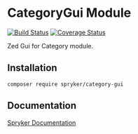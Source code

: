 # CategoryGui Module
[![Build Status](https://travis-ci.org/spryker/category-gui.svg)](https://travis-ci.org/spryker/category-gui)
[![Coverage Status](https://coveralls.io/repos/github/spryker/category-gui/badge.svg)](https://coveralls.io/github/spryker/category-gui)

Zed Gui for Category module.

## Installation

```
composer require spryker/category-gui
```

## Documentation

[Spryker Documentation](https://academy.spryker.com/developing_with_spryker/module_guide/modules.html)
